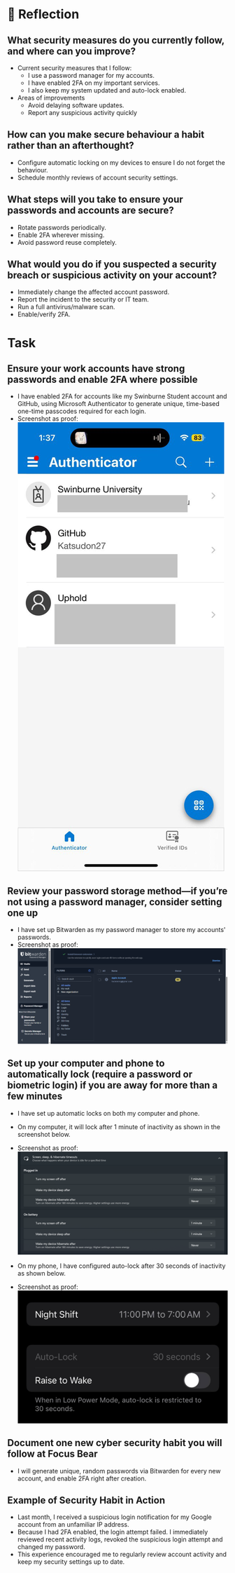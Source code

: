 # 📝 Reflection

## What security measures do you currently follow, and where can you improve?

- Current security measures that I follow:
  - I use a password manager for my accounts.
  - I have enabled 2FA on my important services.
  - I also keep my system updated and auto-lock enabled.
- Areas of improvements
  - Avoid delaying software updates.
  - Report any suspicious activity quickly

## How can you make secure behaviour a habit rather than an afterthought?

- Configure automatic locking on my devices to ensure I do not forget the behaviour.
- Schedule monthly reviews of account security settings.

## What steps will you take to ensure your passwords and accounts are secure?

- Rotate passwords periodically.
- Enable 2FA wherever missing.
- Avoid password reuse completely.

## What would you do if you suspected a security breach or suspicious activity on your account?

- Immediately change the affected account password.
- Report the incident to the security or IT team.
- Run a full antivirus/malware scan.
- Enable/verify 2FA.

# Task

## Ensure your work accounts have strong passwords and enable 2FA where possible

- I have enabled 2FA for accounts like my Swinburne Student account and GitHub, using Microsoft Authenticator to generate unique, time-based one-time passcodes required for each login.
- Screenshot as proof:
![Screenshot of my Microsoft Authenticator app](images/microsoft_authenticator_screenshot.jpg)

## Review your password storage method—if you’re not using a password manager, consider setting one up

- I have set up Bitwarden as my password manager to store my accounts' passwords.
- Screenshot as proof:
![Screenshot of my Bitwarden Dashboard](images/password_manager.png)

## Set up your computer and phone to automatically lock (require a password or biometric login) if you are away for more than a few minutes

- I have set up automatic locks on both my computer and phone.
- On my computer, it will lock after 1 minute of inactivity as shown in the screenshot below.
- Screenshot as proof:
![Screenshot of my computer's lock settings](images/laptop_lock_settings.png)

- On my phone, I have configured auto-lock after 30 seconds of inactivity as shown below.
- Screenshot as proof:
![Screenshot of my phone's lock settings](images/phone_lock_settings.jpg)

## Document one new cyber security habit you will follow at Focus Bear

- I will generate unique, random passwords via Bitwarden for every new account, and enable 2FA right after creation.

## Example of Security Habit in Action

- Last month, I received a suspicious login notification for my Google account from an unfamiliar IP address.
- Because I had 2FA enabled, the login attempt failed. I immediately reviewed recent activity logs, revoked the suspicious login attempt and changed my password.
- This experience encouraged me to regularly review account activity and keep my security settings up to date.
